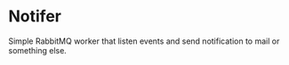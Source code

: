 # Notifer

Simple RabbitMQ worker that listen events and send notification to mail or something else.
